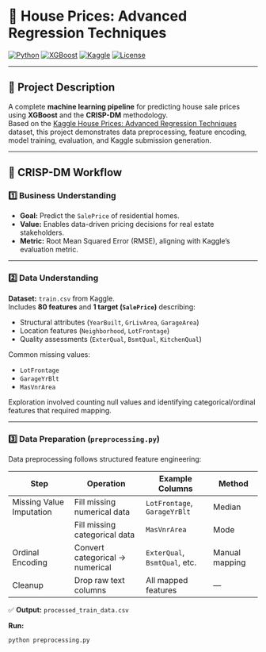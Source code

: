 # 🏡 House Prices: Advanced Regression Techniques
[![Python](https://img.shields.io/badge/Python-3.10%2B-blue.svg)](https://www.python.org/)
[![XGBoost](https://img.shields.io/badge/XGBoost-Regressor-green.svg)](https://xgboost.readthedocs.io/)
[![Kaggle](https://img.shields.io/badge/Kaggle-House%20Prices-blue.svg)](https://www.kaggle.com/competitions/house-prices-advanced-regression-techniques)
[![License](https://img.shields.io/badge/License-MIT-lightgrey.svg)](LICENSE)

---

## 📘 Project Description
A complete **machine learning pipeline** for predicting house sale prices using **XGBoost** and the **CRISP-DM** methodology.  
Based on the [Kaggle House Prices: Advanced Regression Techniques](https://www.kaggle.com/competitions/house-prices-advanced-regression-techniques) dataset, this project demonstrates data preprocessing, feature encoding, model training, evaluation, and Kaggle submission generation.

---

## 🧭 CRISP-DM Workflow

### 1️⃣ Business Understanding
- **Goal:** Predict the `SalePrice` of residential homes.  
- **Value:** Enables data-driven pricing decisions for real estate stakeholders.  
- **Metric:** Root Mean Squared Error (RMSE), aligning with Kaggle’s evaluation metric.

---

### 2️⃣ Data Understanding
**Dataset:** `train.csv` from Kaggle.  
Includes **80 features** and **1 target (`SalePrice`)** describing:
- Structural attributes (`YearBuilt`, `GrLivArea`, `GarageArea`)
- Location features (`Neighborhood`, `LotFrontage`)
- Quality assessments (`ExterQual`, `BsmtQual`, `KitchenQual`)

Common missing values:
- `LotFrontage`
- `GarageYrBlt`
- `MasVnrArea`

Exploration involved counting null values and identifying categorical/ordinal features that required mapping.

---

### 3️⃣ Data Preparation (`preprocessing.py`)
Data preprocessing follows structured feature engineering:

| Step | Operation | Example Columns | Method |
|------|------------|-----------------|--------|
| Missing Value Imputation | Fill missing numerical data | `LotFrontage`, `GarageYrBlt` | Median |
| | Fill missing categorical data | `MasVnrArea` | Mode |
| Ordinal Encoding | Convert categorical → numerical | `ExterQual`, `BsmtQual`, etc. | Manual mapping |
| Cleanup | Drop raw text columns | All mapped features | — |

✅ **Output:** `processed_train_data.csv`

**Run:**
```bash
python preprocessing.py


